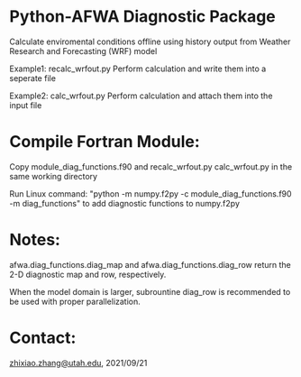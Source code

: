 # Python-AFWA Diagnostic Package

Calculate enviromental conditions offline using history output from Weather Research and Forecasting (WRF) model

Example1: recalc_wrfout.py Perform calculation and write them into a seperate file

Example2: calc_wrfout.py Perform calculation and attach them into the input file

# Compile Fortran Module: 

Copy module_diag_functions.f90 and recalc_wrfout.py calc_wrfout.py in the same working directory

Run Linux command: "python -m numpy.f2py -c module_diag_functions.f90 -m diag_functions" to add diagnostic functions to numpy.f2py

# Notes: 

afwa.diag_functions.diag_map and afwa.diag_functions.diag_row return the 2-D diagnostic map and row, respectively.

When the model domain is larger, subrountine diag_row is recommended to be used with proper parallelization.

# Contact:

zhixiao.zhang@utah.edu, 2021/09/21
